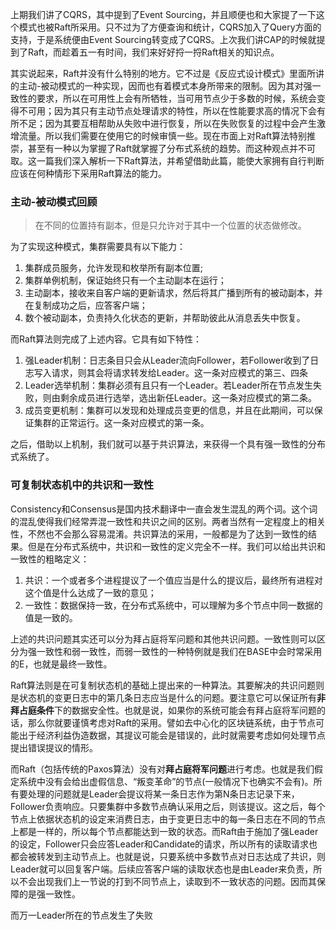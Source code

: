
上期我们讲了CQRS，其中提到了Event Sourcing，并且顺便也和大家提了一下这个模式也被Raft所采用。只不过为了方便查询和统计，CQRS加入了Query方面的支持，于是系统便由Event Sourcing转变成了CQRS。上次我们讲CAP的时候就提到了Raft，而趁着五一有时间，我们来好好捋一捋Raft相关的知识点。

其实说起来，Raft并没有什么特别的地方。它不过是《反应式设计模式》里面所讲的主动-被动模式的一种实现，因而也有着模式本身所带来的限制。因为其对强一致性的要求，所以在可用性上会有所牺牲，当可用节点少于多数的时候，系统会变得不可用；因为其只有主动节点处理请求的特性，所以在性能要求高的情况下会有所不足；因为其要互相帮助从失败中进行恢复，所以在失败恢复的过程中会产生激增流量。所以我们需要在使用它的时候审慎一些。现在市面上对Raft算法特别推崇，甚至有一种以为掌握了Raft就掌握了分布式系统的趋势。而这种观点并不可取。这一篇我们深入解析一下Raft算法，并希望借助此篇，能使大家拥有自行判断应该在何种情形下采用Raft算法的能力。

### 主动-被动模式回顾

> 在不同的位置持有副本，但是只允许对于其中一个位置的状态做修改。

为了实现这种模式，集群需要具有以下能力：

1. 集群成员服务，允许发现和枚举所有副本位置;
2. 集群单例机制，保证始终只有一个主动副本在运行；
3. 主动副本，接收来自客户端的更新请求，然后将其广播到所有的被动副本，并在复制成功之后，应答客户端；
4. 数个被动副本，负责持久化状态的更新，并帮助彼此从消息丢失中恢复。

而Raft算法则完成了上述内容。它具有如下特性：

1. 强Leader机制：日志条目只会从Leader流向Follower，若Follower收到了日志写入请求，则其会将请求转发给Leader。这一条对应模式的第三、四条
2. Leader选举机制：集群必须有且只有一个Leader。若Leader所在节点发生失败，则由剩余成员进行选举，选出新任Leader。这一条对应模式的第二条。
3. 成员变更机制：集群可以发现和处理成员变更的信息，并且在此期间，可以保证集群的正常运行。这一条对应模式的第一条。

之后，借助以上机制，我们就可以基于共识算法，来获得一个具有强一致性的分布式系统了。

### 可复制状态机中的共识和一致性

Consistency和Consensus是国内技术翻译中一直会发生混乱的两个词。这个词的混乱使得我们经常弄混一致性和共识之间的区别。两者当然有一定程度上的相关性，不然也不会那么容易混淆。共识算法的采用，一般都是为了达到一致性的结果。但是在分布式系统中，共识和一致性的定义完全不一样。我们可以给出共识和一致性的粗略定义：

1. 共识：一个或者多个进程提议了一个值应当是什么的提议后，最终所有进程对这个值是什么达成了一致的意见；
2. 一致性：数据保持一致，在分布式系统中，可以理解为多个节点中同一数据的值是一致的。

上述的共识问题其实还可以分为拜占庭将军问题和其他共识问题。一致性则可以区分为强一致性和弱一致性，而弱一致性的一种特例就是我们在BASE中会时常采用的E，也就是最终一致性。

Raft算法则是在可复制状态机的基础上提出来的一种算法。其要解决的共识问题则是状态机的变更日志中的第几条日志应当是什么的问题。要注意它可以保证所有**非拜占庭条件**下的数据安全性。也就是说，如果你的系统可能会有拜占庭将军问题的话，那么你就要谨慎考虑对Raft的采用。譬如去中心化的区块链系统，由于节点可能出于经济利益伪造数据，其提议可能会是错误的，此时就需要考虑如何处理节点提出错误提议的情形。

而Raft（包括传统的Paxos算法）没有对**拜占庭将军问题**进行考虑。也就是我们假定系统中没有会给出虚假信息、“叛变革命”的节点(一般情况下也确实不会有)。所有要处理的问题就是Leader会提议将某一条日志作为第N条日志记录下来，Follower负责响应。只要集群中多数节点确认采用之后，则该提议。这之后，每个节点上依据状态机的设定来消费日志，由于变更日志中的每一条日志在不同的节点上都是一样的，所以每个节点都能达到一致的状态。而Raft由于施加了强Leader的设定，Follower只会应答Leader和Candidate的请求，所以所有的读取请求也都会被转发到主动节点上。也就是说，只要系统中多数节点对日志达成了共识，则Leader就可以回复客户端。后续应答客户端的读取状态也是由Leader来负责，所以不会出现我们上一节说的打到不同节点上，读取到不一致状态的问题。因而其保障的是强一致性。

而万一Leader所在的节点发生了失败

